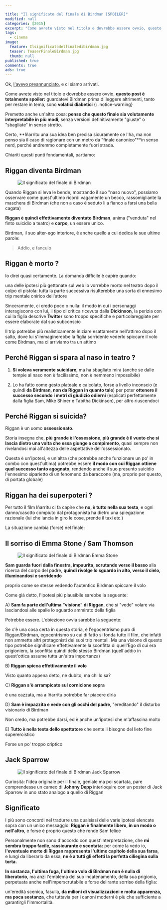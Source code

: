 ```yaml
---

title: "Il significato del finale di Birdman [SPOILER]"
modified: null
categories: [2015]
excerpt: "Come avrete visto nel titolo e dovrebbe essere ovvio, questo post è totalmente spoiler..."
tags:
  - cinema
image: 
  feature: Ilsignificatodelfinaledibirdman.jpg
  teaser: TeaserFinaleBirdman.jpg
  thumb: null
published: true
comments: true
ads: true
---
```


Ok, [l'avevo preannunciato](http://xabacadabra.com/2015/birdman-recensione/), e ci siamo arrivati.

Come avrete visto nel titolo e dovrebbe essere ovvio, **questo post è totalmente spoiler:** guardatevi Birdman prima di leggere altrimenti, tanto per restare in tema, sono **volatici diabetici**
{: .notice-warning}

Premetto anche un'altra cosa: **penso che questo finale sia volutamente interpretabile in più modi**, senza versioni definitivamente "giuste" o "sbagliate" in senso stretto.

Certo, **Iñarritu una sua idea ben precisa sicuramente ce l'ha, ma non penso sia il caso di ragionare con un metro da "finale canonico"**in senso nerd, perché andremmo completamente fuori strada.

Chiariti questi punti fondamentali, partiamo:

## Riggan diventa Birdman

<figure>
 <img src="http://2.bp.blogspot.com/-DWRu_V0hEPI/VO3JmYWGZbI/AAAAAAAALck/ImxwdJjEJLM/s1600/finalebirdman.jpg" alt="Il significato del finale di Birdman">
</figure>

Quando Riggan si leva le bende, mostrando il suo "naso nuovo", possiamo osservare come quest'ultimo ricordi vagamente un becco, rassomigliante la maschera di Birdman (che non a caso è seduto li a fianco a farsi una bella cagata)

**Riggan è quindi effettivamente diventato Birdman**, anima ("venduta" nel finto suicidio a teatro) e **corpo**, un essere unico.

Birdman, il suo alter-ego interiore, è anche quello a cui dedica le sue ultime parole:

> Addio, e fanculo

## Riggan è morto ?

Io direi quasi certamente. La domanda difficile è capire quando:

una delle ipotesi più gettonate sul web lo vorrebbe morto nel teatro dopo il colpo di pistola: tutta la parte successiva risulterebbe una sorta di ennesimo trip mentale onirico dell'attore

Sinceramente, ci credo poco o nulla: il modo in cui i personaggi interagiscono con lui, il tipo di critica ricevuta dalla **Dickinson**, la perizia con cui la figlia descrive **Twitter** sono troppo specifiche e particolareggiate per essere elaborate dal suo subconscio

Il trip potrebbe più realisticamente iniziare esattamente nell'attimo dopo il salto, dove lui s'immaginerebbe la figlia sorridente vederlo spiccare il volo come Birdman, ma ci arriviamo tra un attimo

## Perché Riggan si spara al naso in teatro ?

1. **Si voleva veramente suicidare**, ma ha sbagliato mira (anche se dalle tempie al naso non è facilissimo, non è nemmeno impossibile)

2. Lo ha fatto come gesto plateale e calcolato, forse a livello inconscio (e quindi **da Birdman, non da Riggan in quanto tale**) per poter **ottenere il successo secondo i metri di giudizio odierni** (esplicati perfettamente dalla figlia Sam, Mike Shiner e Tabitha Dickinson), per altro riuscendoci

## Perché Riggan si suicida?

Riggan è un uomo **ossessionato**.

Storia insegna che, **più grande è l'ossessione, più grande è il vuoto che si lascia dietro una volta che essa giunge a compimento**, quasi sempre non rivelandosi mai all'altezza delle aspettative dell'ossessionato.

Questa è un'ipotesi, e un'altra (che potrebbe anche funzionare un po' in combo con quest'ultima) potrebbe essere **il modo con cui Riggan ottiene quel successo tanto agognato**, rendendo anche il suo presunto suicidio l'ennesimo siparietto di un fenomeno da baraccone (ma, proprio per questo, di portata globale)

## Riggan ha dei superpoteri ?

Per tutto il film Iñarritu ci fa capire che **no, è tutto nella sua testa**, e ogni danno/casotto compiuto dal protagonista ha dietro una spiegazione razionale (lui che lancia in giro le cose, prende il taxi etc.)

La situazione cambia (forse) nel finale:

## Il sorriso di Emma Stone / Sam Thomson

<figure>
 <img src="http://2.bp.blogspot.com/-4zxbuRTwUX8/VO3IPmW86tI/AAAAAAAALcY/CCllJ96WICQ/s1600/Birdman_69883.jpg" alt="Il significato del finale di Birdman Emma Stone">
</figure>

**Sam guarda fuori dalla finestra, impaurita, scrutando verso il basso** alla ricerca del corpo del padre, **quindi rivolge lo sguardo in alto, verso il cielo, illuminandosi e sorridendo**

proprio come se stesse vedendo l'autentico Birdman spiccare il volo

Come già detto, l'ipotesi più plausibile sarebbe la seguente:

A) **Sam fa parte dell'ultima "visione" di Riggan**, che si "vede" volare via lasciandosi alle spalle lo sguardo ammirato della figlia

Potrebbe essere. L'obiezione ovvia sarebbe la seguente: 

Se c'è una cosa certa in questa storia, è l'egocentrismo puro di Riggan/Birdman, egocentrismo su cui di fatto si fonda tutto il film, che infatti non ammette altri protagonisti dei suoi trip mentali.
Ma una visione di questo tipo potrebbe significare effettivamente la sconfitta di quell'Ego di cui era prigioniero, la sconfitta quindi dello stesso Birdman (quell'addio in quest'ottica assume tutta un'altra importanza)

B) **Riggan spicca effettivamente il volo**

Visto quanto appena detto, ne dubito, ma chi lo sa?

C) **Riggan s'è arrampicato sul cornicione sopra**

è una cazzata, ma a Iñarritu potrebbe far piacere dirla

D) **Sam è impazzita e vede con gli occhi del padre**, "ereditando" il disturbo visionario di Birdman

Non credo, ma potrebbe darsi, ed è anche un'ipotesi che m'affascina molto

E) **Tutto è nella testa dello spettatore** che sente il bisogno del lieto fine supereroistico

Forse un po' troppo criptico

## Jack Sparrow

<figure>
 <img src="https://upload.wikimedia.org/wikipedia/en/a/a2/Jack_Sparrow_In_Pirates_of_the_Caribbean-_At_World%27s_End.JPG" alt="Il significato del finale di Birdman Jack Sparrow">
</figure>

Curiosità: l'idea originale per il finale, geniale ma poi scartata, pare comprendesse un cameo di **Johnny Depp** interloquire con un poster di Jack Sparrow in uno stato analogo a quello di Riggan

## Significato 

I più sono concordi nel tradurre una qualsiasi delle varie ipotesi elencate sopra con un unico messaggio: **Riggan è finalmente libero, in un modo o nell'altro**, e forse è proprio questo che rende Sam felice

Personalmente non sono d'accordo con quest'interpretazione, che **mi sembra troppo facile, rassicurante e scontata:** per come la vedo io, **l'eventuale morte di Riggan rappresenta l'ultimo capitolo della sua farsa**, e lungi da liberarlo da essa, **ne è a tutti gli effetti la perfetta ciliegina sulla torta.**

**In sostanza, l'ultima fuga, l'ultimo volo di Birdman non è nulla di liberatorio**, ma anzi l'emblema del suo incatenamento, della sua prigionia, perpetuata anche nell'imperscrutabile e forse delirante sorriso della figlia:

un'eredità scenica, fasulla, **da milioni di visualizzazioni e molta apparenza, ma poca sostanza**, che tuttavia per i canoni moderni è più che sufficiente a garantirgli l'immortalità.
